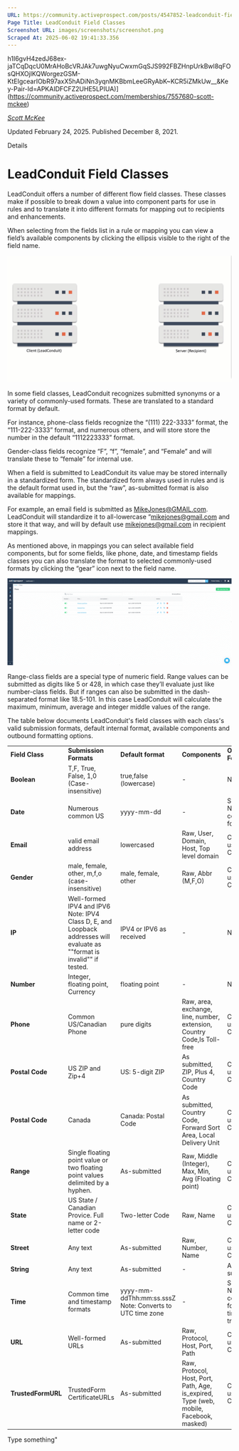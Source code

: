 ```yaml
---
URL: https://community.activeprospect.com/posts/4547852-leadconduit-field-classes
Page Title: LeadConduit Field Classes
Screenshot URL: images/screenshots/screenshot.png
Scraped At: 2025-06-02 19:41:33.356
---
```

h1I6gvH4zedJ68ex-jaTCqDqcU0MrAHoBcVRJAk7uwgNyuCwxmGqSJS992FBZHnpUrkBwl8qFOsQHXOjlKQWorgezGSM-KtEIgcearIObR97axX5hADiNn3yqnMKBbmLeeGRyAbK~KCR5iZMkUw__&Key-Pair-Id=APKAIDFCFZ2UHE5LPIUA)](https://community.activeprospect.com/memberships/7557680-scott-mckee)

[_Scott McKee_](https://community.activeprospect.com/memberships/7557680-scott-mckee)

Updated February 24, 2025. Published December 8, 2021.

Details

# LeadConduit Field Classes

LeadConduit offers a number of different flow field classes. These classes make if possible to break down a value into component parts for use in rules and to translate it into different formats for mapping out to recipients and enhancements.

When selecting from the fields list in a rule or mapping you can view a field’s available components by clicking the ellipsis visible to the right of the field name.

![](images/image-1.gif)

In some field classes, LeadConduit recognizes submitted synonyms or a variety of commonly-used formats. These are translated to a standard format by default.

For instance, phone-class fields recognize the “(111) 222-3333” format, the “111-222-3333” format, and numerous others, and will store store the number in the default “1112223333” format.

Gender-class fields recognize “F”, “f”, “female”, and “Female” and will translate these to “female” for internal use.

When a field is submitted to LeadConduit its value may be stored internally in a standardized form. The standardized form always used in rules and is the default format used in, but the “raw”, as-submitted format is also available for mappings.

For example, an email field is submitted as [MikeJones@GMAIL.com](mailto:MikeJones@GMAIL.com). LeadConduit will standardize it to all-lowercase “mikejones@gmail.com and store it that way, and will by default use mikejones@gmail.com in recipient mappings.

As mentioned above, in mappings you can select available field components, but for some fields, like phone, date, and timestamp fields classes you can also translate the format to selected commonly-used formats by clicking the “gear” icon next to the field name.

![](images/image-2.gif)

Range-class fields are a special type of numeric field. Range values can be submitted as digits like 5 or 428, in which case they’ll evaluate just like number-class fields. But if ranges can also be submitted in the dash-separated format like 18.5-101. In this case LeadConduit will calculate the maximum, minimum, average and integer middle values of the range.

The table below documents LeadConduit's field classes with each class's valid submission formats, default internal format, available components and outbound formatting options.

|     |     |     |     |     |
| --- | --- | --- | --- | --- |
| **Field Class** | **Submission Formats** | **Default format** | **Components** | **Outbound Formatting** |
| **Boolean** | T,F, True, False, 1,0 (Case-insensitive) | true,false (lowercase) | - | No |
| **Date** | Numerous common US | yyyy-mm-dd | - | Selectable: Numerous common formats |
| **Email** | valid email address | lowercased | Raw, User, Domain, Host, Top level domain | Customize using Components |
| **Gender** | male, female, other, m,f,o (case-insensitive) | male, female, other | Raw, Abbr (M,F,O) | Customize using Components |
| **IP** | Well-formed IPV4 and IPV6 Note: IPV4 Class D, E, and Loopback addresses will evaluate as ""format is invalid"" if tested. | IPV4 or IPV6 as received | - | No |
| **Number** | Integer, floating point, Currency | floating point | - | No |
| **Phone** | Common US/Canadian Phone | pure digits | Raw, area, exchange, line, number, extension, Country Code,Is Toll-free | Customize using Components |
| **Postal Code** | US ZIP and Zip+4 | US: 5-digit ZIP | As submitted, ZIP, Plus 4, Country Code | Customize using Components |
| **Postal Code** | Canada | Canada: Postal Code | As submitted, Country Code, Forward Sort Area, Local Delivery Unit | Customize using Components |
| **Range** | Single floating point value or two floating point values delimited by a hyphen. | As-submitted | Raw, Middle (Integer), Max, Min, Avg (Floating point) | Customize using Components |
| **State** | US State / Canadian Provice. Full name or 2-letter code | Two-letter Code | Raw, Name | Customize using Components |
| **Street** | Any text | As-submitted | Raw, Number, Name | Customize using Components |
| **String** | Any text | As-submitted | - | As-submitted |
| **Time** | Common time and timestamp formats | yyyy-mm-ddThh:mm:ss.sssZ Note: Converts to UTC time zone | - | Selectable: Numerous common formats plus time zone translation. |
| **URL** | Well-formed URLs | As-submitted | Raw, Protocol, Host, Port, Path | Customize using Components |
| **TrustedFormURL** | TrustedForm CertificateURLs | As-submitted | Raw, Protocol, Host, Port, Path, Age, is\_expired, Type (web, mobile, Facebook, masked) | Customize using Components |

Type something"
